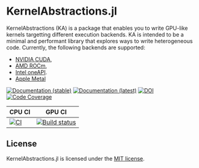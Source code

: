 KernelAbstractions.jl
==============
KernelAbstractions (KA) is
a package that enables you to write GPU-like kernels targetting different
execution backends. KA is intended to be a minimal and
performant library that explores ways to write heterogeneous code.
Currently, the following backends are supported:

* [NVIDIA CUDA](https://github.com/JuliaGPU/CUDA.jl),
* [AMD ROCm](https://github.com/JuliaGPU/AMDGPU.jl),
* [Intel oneAPI](https://github.com/JuliaGPU/oneAPI.jl).
* [Apple Metal](https://github.com/JuliaGPU/Metal.jl)

[![Documentation (stable)][docs-stable-img]][docs-stable-url]
[![Documentation (latest)][docs-latest-img]][docs-latest-url]
[![DOI][doi-img]][doi-url]
[![Code Coverage][codecov-img]][codecov-url]

| CPU CI                                                             | GPU CI                                                                    |
| ------------------------------------------------------------------ | ------------------------------------------------------------------------  |
| [![CI][ci-img]][ci-url]                                            | [![Build status][buildkite-img]][buildkite-url]                    |

[docs-stable-img]: https://img.shields.io/badge/docs-stable-blue.svg
[docs-stable-url]: https://juliagpu.github.io/KernelAbstractions.jl/stable
[docs-latest-img]: https://img.shields.io/badge/docs-dev-blue.svg
[docs-latest-url]: https://juliagpu.github.io/KernelAbstractions.jl/dev
[doi-img]: https://zenodo.org/badge/237471203.svg
[doi-url]: https://zenodo.org/badge/latestdoi/237471203
[codecov-img]: https://codecov.io/gh/JuliaGPU/KernelAbstractions.jl/branch/master/graph/badge.svg
[codecov-url]: https://codecov.io/gh/JuliaGPU/KernelAbstractions.jl
[ci-img]: https://github.com/JuliaGPU/KernelAbstractions.jl/actions/workflows/ci.yml/badge.svg?branch=main
[ci-url]: https://github.com/JuliaGPU/KernelAbstractions.jl/actions/workflows/ci.yml?query=workflow%3ACI
[buildkite-img]: https://badge.buildkite.com/1509baa1122772e8ec377463a6c188753d35b8fcec300a658e.svg?branch=main
[buildkite-url]: https://buildkite.com/julialang/kernelabstractions-dot-jl

License
-------

KernelAbstractions.jl is licensed under the [MIT license](LICENSE.md).
